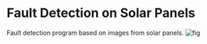 # Fault Detection on Solar Panels
Fault detection program based on images from solar panels.
![fig](https://user-images.githubusercontent.com/57689354/205625939-6284bbbb-0b7a-414e-9f57-f323aa0271e0.png)
